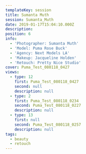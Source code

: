 ```yaml
---
templateKey: session
title: Sumanta Muth
session: Sumanta_Muth
date: 2019-01-17T15:04:10.000Z
description:
position: 6
info:
  - 'Photographer: Sumanta Muth'
  - 'Model: Puma Rose Buck'
  - 'Agency: Next Models LA'
  - 'Makeup: Jacqueline Holden'
  - 'Retouch: Pretty Nice Studio'
cover: Puma_Test_080118_0427
views:
  - type: 12
    first: Puma_Test_080118_0427
    second: null
    description: null
  - type: 2
    first: Puma_Test_080118_0234
    second: Puma_Test_080118_0227
    description: null
  - type: 13
    first: null
    second: Puma_Test_080118_0257
    description: null
tags:
  - beauty
  - retouch
---
```


